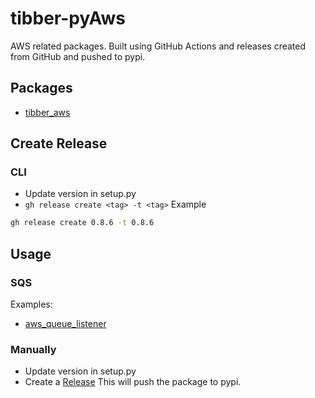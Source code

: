 # tibber-pyAws
AWS related packages.
Built using GitHub Actions and releases created from GitHub and pushed to pypi.

## Packages
* [tibber_aws](https://pypi.org/project/tibber-aws/)

## Create Release

### CLI
* Update version in setup.py
* `gh release create <tag> -t <tag>`
Example
```sh
gh release create 0.8.6 -t 0.8.6
```

## Usage

### SQS
Examples:
* [aws_queue_listener](examples/aws_queue_listener.py)

### Manually
* Update version in setup.py
* Create a [Release](https://github.com/tibber/tibber-pyAws/releases)
  This will push the package to pypi.
